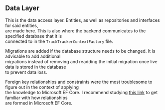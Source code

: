 ## Data Layer
This is the data access layer. Entities, as well as repositories and interfaces for said entities, <br>
are made here. This is also where the backend communicates to the specified database that it is <br>
connected to in the `TruckTrackerContextFactory` file. 

Migrations are added if the database structure needs to be changed. It is advisable to add additional <br>
migrations instead of removing and readding the initial migration once live data is stored in the database <br>
to prevent data loss. 

Foreign key relationships and constraints were the most troublesome to figure out in the context of applying <br>
the knowledge to Microsoft EF Core. I recommend studying <a href=https://learn.microsoft.com/en-us/ef/core/modeling/relationships>this link</a> to get familiar with how relationships <br>
are formed in Microsoft EF Core.

